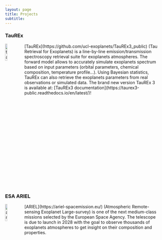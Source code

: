 ```yaml
---
layout: page
title: Projects
subtitle: 
---
```



### TauREx
<img src="https://quentchangeat.github.io/img/taurex-3-oct2021.png" alt="taurex" width="12%" height="12%" align="left" padding="30px">
[TauREx](https://github.com/ucl-exoplanets/TauREx3_public) (Tau Retrieval for Exoplanets) is a line-by-line emission/transmission spectroscopy retrieval suite for exoplanets atmospheres. The forward model allows to accurately simulate exoplanets spectrum based on input parameters (orbital parameters, chemical composition, temperature profile...). Using Bayesian statistics, TauREx can also retrieve the exoplanets parameters from real observations or simulated data. The brand new version TauREx 3 is available at: [TauREx3 documentation](https://taurex3-public.readthedocs.io/en/latest/)!
<br clear="left"/>

### ESA ARIEL
<img src="https://quentchangeat.github.io/img/preview_ariel.png" alt="ariel" width="12%" height="12%" align="left">
[ARIEL](https://ariel-spacemission.eu/) (Atmospheric Remote-sensing Exoplanet Large-survey) is one of the next medium-class missions selected by the European Space Agency. The telescope is due to launch in 2028 with the goal to observe thousands of exoplanets atmospheres to get insight on their composition and properties. 
<br clear="left"/>
